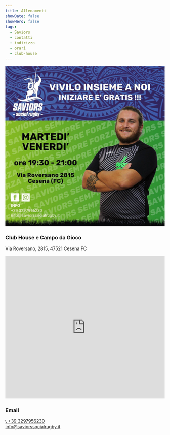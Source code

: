 ```yaml
---
title: Allenamenti
showDate: false
showHero: false
tags:
  - Saviors
  - contatti
  - indirizzo
  - orari
  - club-house
---
```


![](../images/training.jpg)

### Club House e Campo da Gioco

Via Roversano, 2815, 47521 Cesena FC

<iframe width="100%" height="450" frameborder="0" style="border:0" referrerpolicy="no-referrer-when-downgrade" src="https://www.google.com/maps/embed/v1/place?key=AIzaSyCq4fwXsWGIKvLQr7bNfqxs8BITQKs4UnU&q=Saviors+Social+Rugby+-+Club+House+e+Campo+da+gioco&maptype=satellite&zoom=17" allowfullscreen> </iframe>

### Email

<a href="tel:+393297956230">📞 +39 3297956230</a>
<br/>
info@saviorssocialrugby.it
